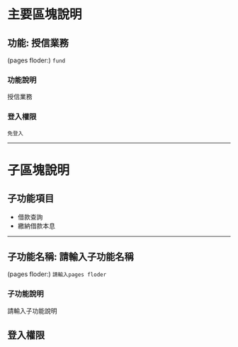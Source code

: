 # 主要區塊說明
## 功能: 授信業務
(pages floder:) `
fund
`

### 功能說明
授信業務

### 登入權限
`免登入`



---

# 子區塊說明
## 子功能項目
* 借款查詢
* 繳納借款本息


---
## 子功能名稱: 請輸入子功能名稱
(pages floder:) `
請輸入pages floder
`

### 子功能說明
請輸入子功能說明

## 登入權限
<!-- `免登入` -->
<!-- `須登入` -->



